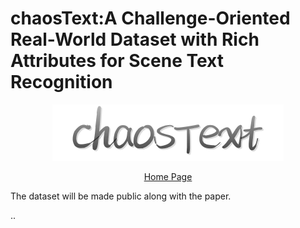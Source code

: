 # chaosText:A Challenge-Oriented Real-World Dataset with Rich Attributes for Scene Text Recognition

<p align="center">
  <img src="./imgs/image.png" alt="Image" />
</p>

<div align="center">
  <a href="https://baolongliu.github.io/LQText16K/">Home Page</a>
</div>

The dataset will be made public along with the paper.


..
